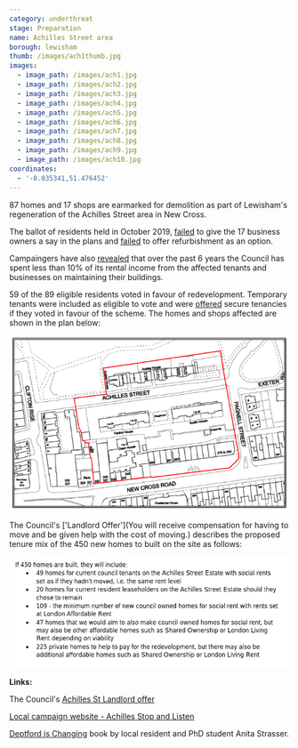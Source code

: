 ```yaml
---
category: underthreat
stage: Preparation
name: Achilles Street area 
borough: lewisham
thumb: /images/ach1thumb.jpg
images:
  - image_path: /images/ach1.jpg
  - image_path: /images/ach2.jpg
  - image_path: /images/ach3.jpg
  - image_path: /images/ach4.jpg
  - image_path: /images/ach5.jpg
  - image_path: /images/ach6.jpg
  - image_path: /images/ach7.jpg
  - image_path: /images/ach8.jpg
  - image_path: /images/ach9.jpg
  - image_path: /images/ach10.jpg
coordinates:
  - '-0.035341,51.476452'
---
```

87 homes and 17 shops are earmarked for demolition as part of Lewisham's regeneration of the Achilles Street area in New Cross.

The ballot of residents held in October 2019, [failed](https://achillesstreetstopandlisten.wordpress.com/2019/10/22/no-vote-for-business-owners-regarding-the-demolition-of-their-businesses-on-new-cross-road/) to give the 17 business owners a say in the plans and [failed](https://achillesstreetstopandlisten.wordpress.com/2019/10/10/for-immediate-release/) to offer refurbishment as an option. 

Campaingers have also [revealed](https://achillesstreetstopandlisten.wordpress.com/2019/10/10/for-immediate-release/) that over the past 6 years the Council has spent less than 10% of its rental income from the affected tenants and businesses on maintaining their buildings.  

59 of the 89 eligible residents voted in favour of redevelopment. Temporary tenants were included as eligible to vote and were [offered](https://achillesstreetstopandlisten.files.wordpress.com/2019/09/appendix-a-achilles-street-landlord-offer.pdf) secure tenancies if they voted in favour of the scheme. The homes and shops affected are shown in the plan below:

<img src="/images/achillesplan.png" class="img-fluid rounded img-thumbnail">

The Council's ['Landlord Offer'](You will receive compensation for having to move and be given help with the cost of moving.) describes the proposed tenure mix of the 450 new homes to built on the site as follows:

<img src="/images/aslo.png" class="img-fluid rounded img-thumbnail">

__Links:__

The Council's [Achilles St Landlord offer](http://councilmeetings.lewisham.gov.uk/documents/s67637/Appendix%20A%20-%20Achilles%20Street%20Landlord%20Offer.pdf)

[Local campaign website - Achilles Stop and Listen](https://achillesstreetstopandlisten.wordpress.com/)

[Deptford is Changing](https://www.yumpu.com/en/document/view/63260301/deptford-is-changing-a-creative-exploration-of-gentrification) book by local resident and PhD student Anita Strasser.
